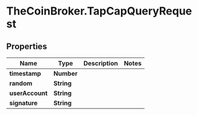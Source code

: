 # TheCoinBroker.TapCapQueryRequest

## Properties
Name | Type | Description | Notes
------------ | ------------- | ------------- | -------------
**timestamp** | **Number** |  | 
**random** | **String** |  | 
**userAccount** | **String** |  | 
**signature** | **String** |  | 


